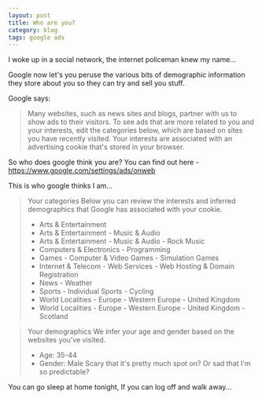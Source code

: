 ```yaml
---
layout: post
title: Who are you?
category: blog
tags: google ads
---
```

I woke up in a social network, the internet policeman knew my name...

Google now let's you peruse the various bits of demographic information they store about you so they can try and sell you stuff.

Google says:

> Many websites, such as news sites and blogs, partner with us to show ads to their visitors. To see ads that are more related to you and your interests, edit the categories below, which are based on sites you have recently visited. Your interests are associated with an advertising cookie that's stored in your browser.

So who does google think you are? You can find out here - <https://www.google.com/settings/ads/onweb>

This is who google thinks I am...

> Your categories
> Below you can review the interests and inferred demographics that Google has associated with your cookie.
> - Arts & Entertainment
> - Arts & Entertainment - Music & Audio
> - Arts & Entertainment - Music & Audio - Rock Music
> - Computers & Electronics - Programming
> - Games - Computer & Video Games - Simulation Games
> - Internet & Telecom - Web Services - Web Hosting & Domain Registration
> - News - Weather
> - Sports - Individual Sports - Cycling
> - World Localities - Europe - Western Europe - United Kingdom
> - World Localities - Europe - Western Europe - United Kingdom - Scotland

> Your demographics
> We infer your age and gender based on the websites you've visited.
> - Age: 35-44
> - Gender: Male
Scary that it's pretty much spot on? Or sad that I'm so predictable?
 
You can go sleep at home tonight, If you can log off and walk away...
